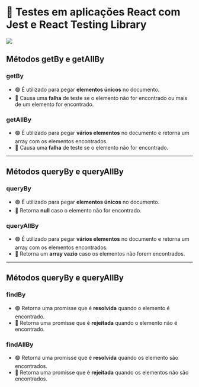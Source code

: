 # 🎪 Testes em aplicações React com Jest e React Testing Library

![](https://uploads.sitepoint.com/wp-content/uploads/2016/10/1475698586jest2-01.png)

## **Métodos getBy e getAllBy**

### getBy
- 🟢 É utilizado para pegar **elementos únicos** no documento.
- 🔴 Causa uma **falha** de teste se o elemento não for encontrado ou mais de um elemento for encontrado.

### getAllBy
- 🟢 É utilizado para pegar **vários elementos** no documento e retorna um array com os elementos encontrados.
- 🔴 Causa uma **falha** de teste se o elemento não for encontrado.

---

## **Métodos queryBy e queryAllBy**

### queryBy
- 🟢 É utilizado para pegar **elementos únicos** no documento.
- 🔴 Retorna **null** caso o elemento não for encontrado.

### queryAllBy
- 🟢 É utilizado para pegar **vários elementos** no documento e retorna um array com os elementos encontrados.
- 🔴 Retorna um **array vazio** caso os elementos não forem encontrados.

---

## **Métodos queryBy e queryAllBy**

### findBy
- 🟢 Retorna uma promisse que é **resolvida** quando o elemento é encontrado.
- 🔴 Retorna uma promisse que é **rejeitada** quando o elemento não é encontrado.

### findAllBy
- 🟢 Retorna uma promisse que é **resolvida** quando os elemento são encontrados.
- 🔴 Retorna uma promisse que é **rejeitada** quando os elementos não são encontrados.